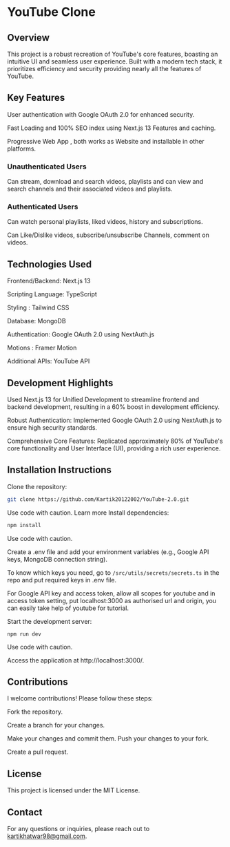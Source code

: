 # YouTube Clone

## Overview

This project is a robust recreation of YouTube's core features, boasting an intuitive UI and seamless user experience. Built with a modern tech stack, it prioritizes efficiency and security providing nearly all the features of YouTube.

## Key Features

User authentication with Google OAuth 2.0 for enhanced security.

Fast Loading and 100% SEO index using Next.js 13 Features and caching.

Progressive Web App , both works as Website and installable in other platforms.

### Unauthenticated Users

Can stream, download and search videos, playlists and can view and search channels and their associated videos and playlists.

### Authenticated Users

Can watch personal playlists, liked videos, history and subscriptions.

Can Like/Dislike videos, subscribe/unsubscribe Channels, comment on videos.

## Technologies Used

Frontend/Backend: Next.js 13

Scripting Language: TypeScript

Styling : Tailwind CSS

Database: MongoDB

Authentication: Google OAuth 2.0 using NextAuth.js

Motions : Framer Motion

Additional APIs: YouTube API

## Development Highlights

Used Next.js 13 for Unified Development to streamline frontend and backend development, resulting in a 60% boost in development efficiency.

Robust Authentication: Implemented Google OAuth 2.0 using NextAuth.js to ensure high security standards.

Comprehensive Core Features: Replicated approximately 80% of YouTube's core functionality and User Interface (UI), providing a rich user experience.

## Installation Instructions

Clone the repository:

```Bash
git clone https://github.com/Kartik20122002/YouTube-2.0.git
```

Use code with caution. Learn more
Install dependencies:

```bash
npm install
```

Use code with caution.

Create a .env file and add your environment variables (e.g., Google API keys, MongoDB connection string).

To know which keys you need, go to `/src/utils/secrets/secrets.ts` in the repo and put required keys in .env file.

For Google API key and access token, allow all scopes for youtube and in access token setting, put localhost:3000 
as authorised url and origin, you can easily take help of youtube for tutorial.

Start the development server:

```npm
npm run dev
```

Use code with caution.

Access the application at http://localhost:3000/.

## Contributions

I welcome contributions! Please follow these steps:

Fork the repository.

Create a branch for your changes.

Make your changes and commit them.
Push your changes to your fork.

Create a pull request.

## License

This project is licensed under the MIT License.

## Contact

For any questions or inquiries, please reach out to kartikhatwar98@gmail.com.
